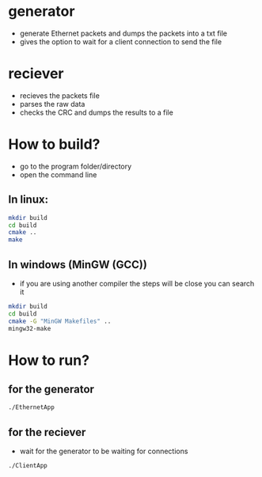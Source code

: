 # generator
- generate Ethernet packets and dumps the packets into a txt file
- gives the option to wait for a client connection to send the file

# reciever
- recieves the packets file
- parses the raw data
- checks the CRC and dumps the results to a file

# How to build?
- go to the program folder/directory 
- open the command line
##  In linux:
```bash
mkdir build
cd build
cmake ..
make
```
## In windows (MinGW (GCC))
- if you are using another compiler the steps will be close you can search it 
```bash 
mkdir build
cd build
cmake -G "MinGW Makefiles" ..
mingw32-make
```
# How to run?
## for the generator
```bash
./EthernetApp
```
## for the reciever
- wait for the generator to be waiting for connections
```bash 
./ClientApp
```
